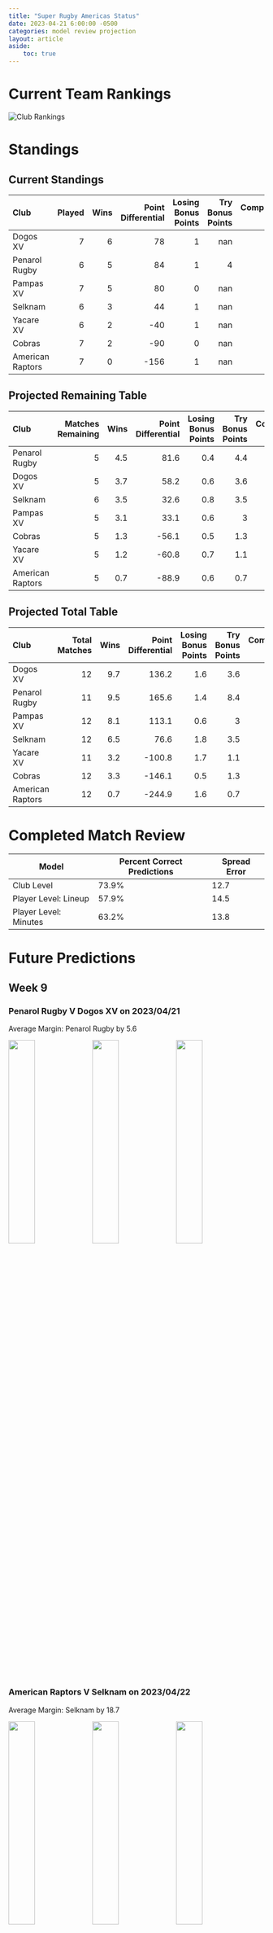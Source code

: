 ```yaml
---  
title: "Super Rugby Americas Status"  
date: 2023-04-21 6:00:00 -0500  
categories: model review projection  
layout: article  
aside:  
    toc: true  
---
```

# Current Team Rankings


![Club Rankings](plots/rankings_Super-Rugby-Americas-2022.png)
# Standings

## Current Standings


| Club             |   Played |   Wins |   Point Differential |   Losing Bonus Points |   Try Bonus Points |   Competition Points |
|:-----------------|---------:|-------:|---------------------:|----------------------:|-------------------:|---------------------:|
| Dogos XV         |        7 |      6 |                   78 |                     1 |                nan |                   30 |
| Penarol Rugby    |        6 |      5 |                   84 |                     1 |                  4 |                   25 |
| Pampas XV        |        7 |      5 |                   80 |                     0 |                nan |                   21 |
| Selknam          |        6 |      3 |                   44 |                     1 |                nan |                   15 |
| Yacare XV        |        6 |      2 |                  -40 |                     1 |                nan |                   10 |
| Cobras           |        7 |      2 |                  -90 |                     0 |                nan |                    8 |
| American Raptors |        7 |      0 |                 -156 |                     1 |                nan |                    2 |



## Projected Remaining Table


| Club             |   Matches Remaining |   Wins |   Point Differential |   Losing Bonus Points |   Try Bonus Points |   Competition Points |
|:-----------------|--------------------:|-------:|---------------------:|----------------------:|-------------------:|---------------------:|
| Penarol Rugby    |                   5 |    4.5 |                 81.6 |                   0.4 |                4.4 |                 22.7 |
| Dogos XV         |                   5 |    3.7 |                 58.2 |                   0.6 |                3.6 |                 19   |
| Selknam          |                   6 |    3.5 |                 32.6 |                   0.8 |                3.5 |                 18.5 |
| Pampas XV        |                   5 |    3.1 |                 33.1 |                   0.6 |                3   |                 16.1 |
| Cobras           |                   5 |    1.3 |                -56.1 |                   0.5 |                1.3 |                  7.1 |
| Yacare XV        |                   5 |    1.2 |                -60.8 |                   0.7 |                1.1 |                  6.5 |
| American Raptors |                   5 |    0.7 |                -88.9 |                   0.6 |                0.7 |                  3.9 |



## Projected Total Table


| Club             |   Total Matches |   Wins |   Point Differential |   Losing Bonus Points |   Try Bonus Points |   Competition Points |
|:-----------------|----------------:|-------:|---------------------:|----------------------:|-------------------:|---------------------:|
| Dogos XV         |              12 |    9.7 |                136.2 |                   1.6 |                3.6 |                 49   |
| Penarol Rugby    |              11 |    9.5 |                165.6 |                   1.4 |                8.4 |                 47.7 |
| Pampas XV        |              12 |    8.1 |                113.1 |                   0.6 |                3   |                 37.1 |
| Selknam          |              12 |    6.5 |                 76.6 |                   1.8 |                3.5 |                 33.5 |
| Yacare XV        |              11 |    3.2 |               -100.8 |                   1.7 |                1.1 |                 16.5 |
| Cobras           |              12 |    3.3 |               -146.1 |                   0.5 |                1.3 |                 15.1 |
| American Raptors |              12 |    0.7 |               -244.9 |                   1.6 |                0.7 |                  5.9 |



# Completed Match Review


| Model | Percent Correct Predictions | Spread Error |
| ------ | ------ | ------ |
| Club Level | 73.9% | 12.7 |
| Player Level: Lineup | 57.9% | 14.5 |
| Player Level: Minutes | 63.2% | 13.8 |


# Future Predictions

## Week 9

### Penarol Rugby V Dogos XV on 2023/04/21


Average Margin: Penarol Rugby by 5.6

<p float="left">
<img src="plots/performances_Penarol Rugby_V_Dogos XV_9.png" width="32%" />
<img src="plots/resultbar_Penarol Rugby_V_Dogos XV_9.png" width="32%" />
<img src="plots/spreads_Penarol Rugby_V_Dogos XV_9.png" width="32%" />
</p>

### American Raptors V Selknam on 2023/04/22


Average Margin: Selknam by 18.7

<p float="left">
<img src="plots/performances_American Raptors_V_Selknam_9.png" width="32%" />
<img src="plots/resultbar_American Raptors_V_Selknam_9.png" width="32%" />
<img src="plots/spreads_American Raptors_V_Selknam_9.png" width="32%" />
</p>

### Yacare XV V Cobras on 2023/04/23


Average Margin: Yacare XV by 1.2

<p float="left">
<img src="plots/performances_Yacare XV_V_Cobras_9.png" width="32%" />
<img src="plots/resultbar_Yacare XV_V_Cobras_9.png" width="32%" />
<img src="plots/spreads_Yacare XV_V_Cobras_9.png" width="32%" />
</p>

## Week 10

### Pampas XV V Cobras on 2023/04/28


Average Margin: Pampas XV by 21.4

<p float="left">
<img src="plots/performances_Pampas XV_V_Cobras_10.png" width="32%" />
<img src="plots/resultbar_Pampas XV_V_Cobras_10.png" width="32%" />
<img src="plots/spreads_Pampas XV_V_Cobras_10.png" width="32%" />
</p>

### Selknam V Dogos XV on 2023/04/29


Average Margin: Dogos XV by 4.1

<p float="left">
<img src="plots/performances_Selknam_V_Dogos XV_10.png" width="32%" />
<img src="plots/resultbar_Selknam_V_Dogos XV_10.png" width="32%" />
<img src="plots/spreads_Selknam_V_Dogos XV_10.png" width="32%" />
</p>

### American Raptors V Penarol Rugby on 2023/04/30


Average Margin: Penarol Rugby by 27.5

<p float="left">
<img src="plots/performances_American Raptors_V_Penarol Rugby_10.png" width="32%" />
<img src="plots/resultbar_American Raptors_V_Penarol Rugby_10.png" width="32%" />
<img src="plots/spreads_American Raptors_V_Penarol Rugby_10.png" width="32%" />
</p>

## Week 11

### Dogos XV V Pampas XV on 2023/05/05


Average Margin: Dogos XV by 7.9

<p float="left">
<img src="plots/performances_Dogos XV_V_Pampas XV_11.png" width="32%" />
<img src="plots/resultbar_Dogos XV_V_Pampas XV_11.png" width="32%" />
<img src="plots/spreads_Dogos XV_V_Pampas XV_11.png" width="32%" />
</p>

### Selknam V Cobras on 2023/05/06


Average Margin: Selknam by 17.3

<p float="left">
<img src="plots/performances_Selknam_V_Cobras_11.png" width="32%" />
<img src="plots/resultbar_Selknam_V_Cobras_11.png" width="32%" />
<img src="plots/spreads_Selknam_V_Cobras_11.png" width="32%" />
</p>

### American Raptors V Yacare XV on 2023/05/07


Average Margin: Yacare XV by 1.1

<p float="left">
<img src="plots/performances_American Raptors_V_Yacare XV_11.png" width="32%" />
<img src="plots/resultbar_American Raptors_V_Yacare XV_11.png" width="32%" />
<img src="plots/spreads_American Raptors_V_Yacare XV_11.png" width="32%" />
</p>

## Week 12

### Yacare XV V Dogos XV on 2023/05/12


Average Margin: Dogos XV by 20.5

<p float="left">
<img src="plots/performances_Yacare XV_V_Dogos XV_12.png" width="32%" />
<img src="plots/resultbar_Yacare XV_V_Dogos XV_12.png" width="32%" />
<img src="plots/spreads_Yacare XV_V_Dogos XV_12.png" width="32%" />
</p>

### Penarol Rugby V Cobras on 2023/05/12


Average Margin: Penarol Rugby by 27.0

<p float="left">
<img src="plots/performances_Penarol Rugby_V_Cobras_12.png" width="32%" />
<img src="plots/resultbar_Penarol Rugby_V_Cobras_12.png" width="32%" />
<img src="plots/spreads_Penarol Rugby_V_Cobras_12.png" width="32%" />
</p>

### Pampas XV V Selknam on 2023/05/12


Average Margin: Pampas XV by 6.7

<p float="left">
<img src="plots/performances_Pampas XV_V_Selknam_12.png" width="32%" />
<img src="plots/resultbar_Pampas XV_V_Selknam_12.png" width="32%" />
<img src="plots/spreads_Pampas XV_V_Selknam_12.png" width="32%" />
</p>

## Week 13

### Penarol Rugby V Pampas XV on 2023/05/19


Average Margin: Penarol Rugby by 9.6

<p float="left">
<img src="plots/performances_Penarol Rugby_V_Pampas XV_13.png" width="32%" />
<img src="plots/resultbar_Penarol Rugby_V_Pampas XV_13.png" width="32%" />
<img src="plots/spreads_Penarol Rugby_V_Pampas XV_13.png" width="32%" />
</p>

### Selknam V Yacare XV on 2023/05/20


Average Margin: Selknam by 20.1

<p float="left">
<img src="plots/performances_Selknam_V_Yacare XV_13.png" width="32%" />
<img src="plots/resultbar_Selknam_V_Yacare XV_13.png" width="32%" />
<img src="plots/spreads_Selknam_V_Yacare XV_13.png" width="32%" />
</p>

### Dogos XV V American Raptors on 2023/05/21


Average Margin: Dogos XV by 31.8

<p float="left">
<img src="plots/performances_Dogos XV_V_American Raptors_13.png" width="32%" />
<img src="plots/resultbar_Dogos XV_V_American Raptors_13.png" width="32%" />
<img src="plots/spreads_Dogos XV_V_American Raptors_13.png" width="32%" />
</p>

## Week 14

### Penarol Rugby V Selknam on 2023/05/26


Average Margin: Penarol Rugby by 12.3

<p float="left">
<img src="plots/performances_Penarol Rugby_V_Selknam_14.png" width="32%" />
<img src="plots/resultbar_Penarol Rugby_V_Selknam_14.png" width="32%" />
<img src="plots/spreads_Penarol Rugby_V_Selknam_14.png" width="32%" />
</p>

### Pampas XV V Yacare XV on 2023/05/26


Average Margin: Pampas XV by 22.9

<p float="left">
<img src="plots/performances_Pampas XV_V_Yacare XV_14.png" width="32%" />
<img src="plots/resultbar_Pampas XV_V_Yacare XV_14.png" width="32%" />
<img src="plots/spreads_Pampas XV_V_Yacare XV_14.png" width="32%" />
</p>

### Cobras V American Raptors on 2023/05/27


Average Margin: Cobras by 10.3

<p float="left">
<img src="plots/performances_Cobras_V_American Raptors_14.png" width="32%" />
<img src="plots/resultbar_Cobras_V_American Raptors_14.png" width="32%" />
<img src="plots/spreads_Cobras_V_American Raptors_14.png" width="32%" />
</p>
